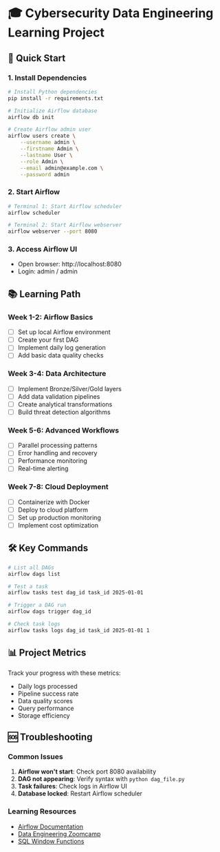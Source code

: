 # 🎓 Cybersecurity Data Engineering Learning Project

## 🚀 Quick Start

### 1. Install Dependencies
```bash
# Install Python dependencies
pip install -r requirements.txt

# Initialize Airflow database
airflow db init

# Create Airflow admin user
airflow users create \
    --username admin \
    --firstname Admin \
    --lastname User \
    --role Admin \
    --email admin@example.com \
    --password admin
```

### 2. Start Airflow
```bash
# Terminal 1: Start Airflow scheduler
airflow scheduler

# Terminal 2: Start Airflow webserver  
airflow webserver --port 8080
```

### 3. Access Airflow UI
- Open browser: http://localhost:8080
- Login: admin / admin

## 📚 Learning Path

### Week 1-2: Airflow Basics
- [ ] Set up local Airflow environment
- [ ] Create your first DAG
- [ ] Implement daily log generation
- [ ] Add basic data quality checks

### Week 3-4: Data Architecture
- [ ] Implement Bronze/Silver/Gold layers
- [ ] Add data validation pipelines
- [ ] Create analytical transformations
- [ ] Build threat detection algorithms

### Week 5-6: Advanced Workflows
- [ ] Parallel processing patterns
- [ ] Error handling and recovery
- [ ] Performance monitoring
- [ ] Real-time alerting

### Week 7-8: Cloud Deployment
- [ ] Containerize with Docker
- [ ] Deploy to cloud platform
- [ ] Set up production monitoring
- [ ] Implement cost optimization

## 🛠 Key Commands

```bash
# List all DAGs
airflow dags list

# Test a task
airflow tasks test dag_id task_id 2025-01-01

# Trigger a DAG run
airflow dags trigger dag_id

# Check task logs
airflow tasks logs dag_id task_id 2025-01-01 1
```

## 📊 Project Metrics

Track your progress with these metrics:
- Daily logs processed
- Pipeline success rate
- Data quality scores
- Query performance
- Storage efficiency

## 🆘 Troubleshooting

### Common Issues
1. **Airflow won't start**: Check port 8080 availability
2. **DAG not appearing**: Verify syntax with `python dag_file.py`
3. **Task failures**: Check logs in Airflow UI
4. **Database locked**: Restart Airflow scheduler

### Learning Resources
- [Airflow Documentation](https://airflow.apache.org/docs/)
- [Data Engineering Zoomcamp](https://github.com/DataTalksClub/data-engineering-zoomcamp)
- [SQL Window Functions](https://mode.com/sql-tutorial/sql-window-functions/)